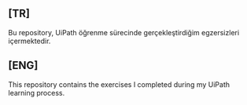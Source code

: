 ## [TR]

Bu repository, UiPath öğrenme sürecinde gerçekleştirdiğim egzersizleri içermektedir.

## [ENG]

This repository contains the exercises I completed during my UiPath learning process.
